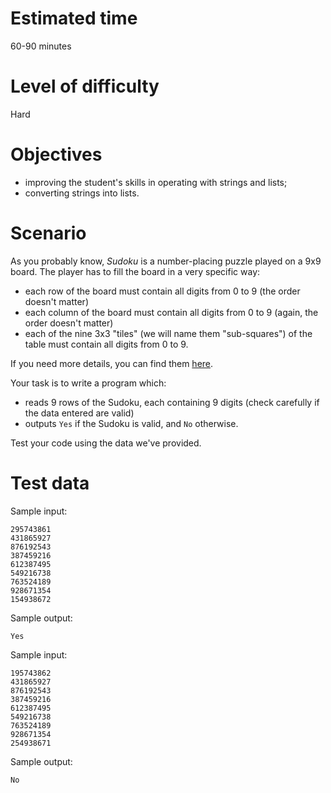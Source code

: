# Estimated time

60-90 minutes

# Level of difficulty

Hard

# Objectives

- improving the student's skills in operating with strings and lists;
- converting strings into lists.

# Scenario

As you probably know, *Sudoku* is a number-placing puzzle played on a 9x9 board. The player has to fill the board in a very specific way:

- each row of the board must contain all digits from 0 to 9 (the order doesn't matter)
- each column of the board must contain all digits from 0 to 9 (again, the order doesn't matter)
- each of the nine 3x3 "tiles" (we will name them "sub-squares") of the table must contain all digits from 0 to 9.

If you need more details, you can find them [here](https://en.wikipedia.org/wiki/Sudoku).

Your task is to write a program which:

- reads 9 rows of the Sudoku, each containing 9 digits (check carefully if the data entered are valid)
- outputs `Yes` if the Sudoku is valid, and `No` otherwise.

Test your code using the data we've provided.

# Test data

Sample input:

```
295743861
431865927
876192543
387459216
612387495
549216738
763524189
928671354
154938672
```

Sample output:

```
Yes
```

Sample input:

```
195743862
431865927
876192543
387459216
612387495
549216738
763524189
928671354
254938671
```

Sample output:

```
No
```